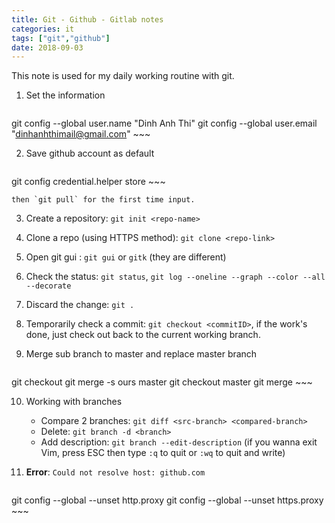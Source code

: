 ```yaml
---
title: Git - Github - Gitlab notes
categories: it
tags: ["git","github"]
date: 2018-09-03
---
```


This note is used for my daily working routine with git.

1. Set the information

	~~~ bash
git config --global user.name "Dinh Anh Thi"
git config --global user.email "dinhanhthimail@gmail.com"
	~~~

2. Save github account as default 

	~~~ bash
git config credential.helper store
	~~~

	then `git pull` for the first time input.

3. Create a repository: `git init <repo-name>`

4. Clone a repo (using HTTPS method): `git clone <repo-link>`

5. Open git gui : `git gui` or `gitk` (they are different)

6. Check the status: `git status`, `git log --oneline --graph --color --all --decorate`

7. Discard the change: `git .`

8. Temporarily check a commit: `git checkout <commitID>`, if the work's done, just check out back to the current working branch.

9. Merge sub branch to master and replace master branch

	~~~ bash
git checkout <nhanh>
git merge -s ours master
git checkout master
git merge <nhanh>
	~~~

10. Working with branches

	- Compare 2 branches: `git diff <src-branch> <compared-branch>`
	- Delete: `git branch -d <branch>`
	- Add description: `git branch --edit-description` (if you wanna exit Vim, press ESC then type `:q` to quit or `:wq` to quit and write)

11. **Error**: `Could not resolve host: github.com`

	~~~ bash
git config --global --unset http.proxy 
git config --global --unset https.proxy
	~~~
